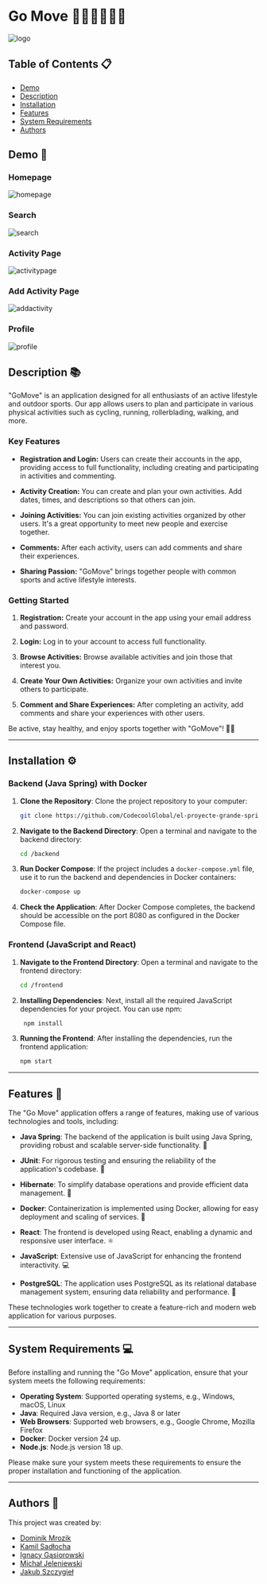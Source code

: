 # Go Move 🏃‍♂️🚴‍♀️🏃‍♀️

![logo](https://github.com/CodecoolGlobal/el-proyecte-grande-sprint-1-java-dmrozik87/assets/116550165/7073b2b3-20c8-4a5d-a836-f6927248b5e1)

## Table of Contents 📋

- [Demo](#demo)
- [Description](#description)
- [Installation](#installation)
- [Features](#features)
- [System Requirements](#system-requirements)
- [Authors](#authors)

## Demo 🎥

### Homepage
![homepage](screenshots/homepage.png)

### Search
![search](screenshots/search.png)

### Activity Page
![activitypage](screenshots/activitypage.png)

### Add Activity Page
![addactivity](screenshots/addactivity.png)

### Profile
![profile](screenshots/profile.png)

## Description 📚

"GoMove" is an application designed for all enthusiasts of an active lifestyle and outdoor sports. Our app allows users to plan and participate in various physical activities such as cycling, running, rollerblading, walking, and more.

### Key Features
- **Registration and Login:** Users can create their accounts in the app, providing access to full functionality, including creating and participating in activities and commenting.

- **Activity Creation:** You can create and plan your own activities. Add dates, times, and descriptions so that others can join.

- **Joining Activities:** You can join existing activities organized by other users. It's a great opportunity to meet new people and exercise together.

- **Comments:** After each activity, users can add comments and share their experiences.

- **Sharing Passion:** "GoMove" brings together people with common sports and active lifestyle interests.

### Getting Started
1. **Registration:** Create your account in the app using your email address and password.

2. **Login:** Log in to your account to access full functionality.

3. **Browse Activities:** Browse available activities and join those that interest you.

4. **Create Your Own Activities:** Organize your own activities and invite others to participate.

5. **Comment and Share Experiences:** After completing an activity, add comments and share your experiences with other users.

Be active, stay healthy, and enjoy sports together with "GoMove"! 💪🌞

---

## Installation ⚙️

### Backend (Java Spring) with Docker

1. **Clone the Repository**: Clone the project repository to your computer:

    ```bash
    git clone https://github.com/CodecoolGlobal/el-proyecte-grande-sprint-1-java-dmrozik87
    ```

2. **Navigate to the Backend Directory**: Open a terminal and navigate to the backend directory:

    ```bash
    cd /backend
    ```

3. **Run Docker Compose**: If the project includes a `docker-compose.yml` file, use it to run the backend and dependencies in Docker containers:

    ```bash
    docker-compose up
    ```

4. **Check the Application**: After Docker Compose completes, the backend should be accessible on the port 8080 as configured in the Docker Compose file.

### Frontend (JavaScript and React)

1. **Navigate to the Frontend Directory**: Open a terminal and navigate to the frontend directory:

    ```bash
    cd /frontend
    ```

2. **Installing Dependencies**: Next, install all the required JavaScript dependencies for your project. You can use npm:

   ```bash
    npm install
    ```

3. **Running the Frontend**: After installing the dependencies, run the frontend application:

    ```bash
    npm start
    ```

---

## Features 🚀

The "Go Move" application offers a range of features, making use of various technologies and tools, including:

- **Java Spring**: The backend of the application is built using Java Spring, providing robust and scalable server-side functionality. 🌱

- **JUnit**: For rigorous testing and ensuring the reliability of the application's codebase. 🧪

- **Hibernate**: To simplify database operations and provide efficient data management. 🏢

- **Docker**: Containerization is implemented using Docker, allowing for easy deployment and scaling of services. 🐳

- **React**: The frontend is developed using React, enabling a dynamic and responsive user interface. ⚛️

- **JavaScript**: Extensive use of JavaScript for enhancing the frontend interactivity. 💻

- **PostgreSQL**: The application uses PostgreSQL as its relational database management system, ensuring data reliability and performance. 🐘

These technologies work together to create a feature-rich and modern web application for various purposes.

---

## System Requirements 💻

Before installing and running the "Go Move" application, ensure that your system meets the following requirements:

- **Operating System**: Supported operating systems, e.g., Windows, macOS, Linux
- **Java**: Required Java version, e.g., Java 8 or later
- **Web Browsers**: Supported web browsers, e.g., Google Chrome, Mozilla Firefox
- **Docker**: Docker version 24 up.
- **Node.js**: Node.js version 18 up.

Please make sure your system meets these requirements to ensure the proper installation and functioning of the application.

---

## Authors 👥

This project was created by:
- [Dominik Mrozik](https://github.com/dmrozik87)
- [Kamil Sadłocha](https://github.com/KamilSadlocha)
- [Ignacy Gąsiorowski](https://github.com/ignacyD)
- [Michał Jeleniewski](https://github.com/Michal-Jeleniewski)
- [Jakub Szczygieł](https://github.com/Szczygiel29)



